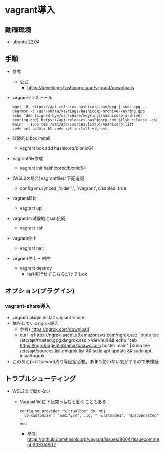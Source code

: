 # vagrant導入

## 動確環境

- ubuntu 22.04

## 手順

- 参考
  - 公式
    - https://developer.hashicorp.com/vagrant/downloads
- vagranインストール

    ```
    wget -O- https://apt.releases.hashicorp.com/gpg | sudo gpg --dearmor -o /usr/share/keyrings/hashicorp-archive-keyring.gpg
    echo "deb [signed-by=/usr/share/keyrings/hashicorp-archive-keyring.gpg] https://apt.releases.hashicorp.com $(lsb_release -cs) main" | sudo tee /etc/apt/sources.list.d/hashicorp.list
    sudo apt update && sudo apt install vagrant
    ```
- 試験的にbox install
  - vagrant box add hashicorp/bionic64
- Vagrantfile作成
  - vagrant init hashicorpd/bionic64
- (WSL2の場合)Vagrantfileに下記追記
  - config.vm.synced_folder '.', '/vagrant', disabled: true
- vagrant起動
  - vagrant up
- vagrantへ試験的にssh接続
  - vagrant ssh
- vagrant停止
  - vagrant halt
- vagrant停止 + 削除
  - vagrant destroy
    - halt実行せずこちらだけでもok

## オプション(プラグイン)

### vagrant-share導入

- vagrant plugin install vagrant-share
- 依存しているngrok導入
  - 参考) https://ngrok.com/download
  - curl -s https://ngrok-agent.s3.amazonaws.com/ngrok.asc | sudo tee /etc/apt/trusted.gpg.d/ngrok.asc >/dev/null && echo "deb https://ngrok-agent.s3.amazonaws.com buster main" | sudo tee /etc/apt/sources.list.d/ngrok.list && sudo apt update && sudo apt install ngrok
- このあとport forward周り等設定必要。あまり使わない気がするので未検証

## トラブルシューティング

- WSL2上で動かない
  - Vagrantfileに下記突っ込むと動くこともある

    ```
    config.vm.provider "virtualbox" do |vb|
      vb.customize [ "modifyvm", :id, "--uartmode1", "disconnected" ]
    end
    ```
    - 参考: https://github.com/hashicorp/vagrant/issues/8604#issuecomment-303259512
